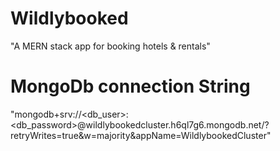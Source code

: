 # Wildlybooked
"A MERN stack app for booking hotels &amp; rentals"

# MongoDb connection String
"mongodb+srv://<db_user>:<db_password>@wildlybookedcluster.h6ql7g6.mongodb.net/?retryWrites=true&w=majority&appName=WildlybookedCluster"